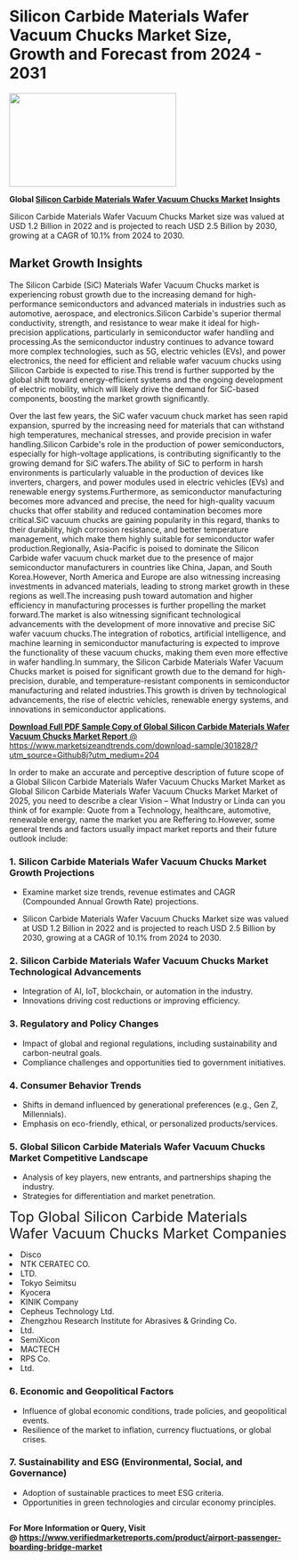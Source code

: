 <H1>Silicon Carbide Materials Wafer Vacuum Chucks Market Size, Growth and Forecast from 2024 - 2031</H1><img class="aligncenter size-medium wp-image-584254" src="https://thirdeyenews.in/wp-content/uploads/2024/09/Global-Market-Research-300x168.jpeg" alt="" width="300" height="168" /><p><strong>Global&nbsp;<a href="https://www.marketsizeandtrends.com/download-sample/301828/?utm_source=Github8j?utm_medium=204">Silicon Carbide Materials Wafer Vacuum Chucks Market</a> Insights</strong></p><p>Silicon Carbide Materials Wafer Vacuum Chucks Market size was valued at USD 1.2 Billion in 2022 and is projected to reach USD 2.5 Billion by 2030, growing at a CAGR of 10.1% from 2024 to 2030.</p><p><h2>Market Growth Insights</h2> <p>The Silicon Carbide (SiC) Materials Wafer Vacuum Chucks market is experiencing robust growth due to the increasing demand for high-performance semiconductors and advanced materials in industries such as automotive, aerospace, and electronics.Silicon Carbide's superior thermal conductivity, strength, and resistance to wear make it ideal for high-precision applications, particularly in semiconductor wafer handling and processing.As the semiconductor industry continues to advance toward more complex technologies, such as 5G, electric vehicles (EVs), and power electronics, the need for efficient and reliable wafer vacuum chucks using Silicon Carbide is expected to rise.This trend is further supported by the global shift toward energy-efficient systems and the ongoing development of electric mobility, which will likely drive the demand for SiC-based components, boosting the market growth significantly.</p> <p><a href="#"></a></p> <p>Over the last few years, the SiC wafer vacuum chuck market has seen rapid expansion, spurred by the increasing need for materials that can withstand high temperatures, mechanical stresses, and provide precision in wafer handling.Silicon Carbide's role in the production of power semiconductors, especially for high-voltage applications, is contributing significantly to the growing demand for SiC wafers.The ability of SiC to perform in harsh environments is particularly valuable in the production of devices like inverters, chargers, and power modules used in electric vehicles (EVs) and renewable energy systems.Furthermore, as semiconductor manufacturing becomes more advanced and precise, the need for high-quality vacuum chucks that offer stability and reduced contamination becomes more critical.SiC vacuum chucks are gaining popularity in this regard, thanks to their durability, high corrosion resistance, and better temperature management, which make them highly suitable for semiconductor wafer production.Regionally, Asia-Pacific is poised to dominate the Silicon Carbide wafer vacuum chuck market due to the presence of major semiconductor manufacturers in countries like China, Japan, and South Korea.However, North America and Europe are also witnessing increasing investments in advanced materials, leading to strong market growth in these regions as well.The increasing push toward automation and higher efficiency in manufacturing processes is further propelling the market forward.The market is also witnessing significant technological advancements with the development of more innovative and precise SiC wafer vacuum chucks.The integration of robotics, artificial intelligence, and machine learning in semiconductor manufacturing is expected to improve the functionality of these vacuum chucks, making them even more effective in wafer handling.In summary, the Silicon Carbide Materials Wafer Vacuum Chucks market is poised for significant growth due to the demand for high-precision, durable, and temperature-resistant components in semiconductor manufacturing and related industries.This growth is driven by technological advancements, the rise of electric vehicles, renewable energy systems, and innovations in semiconductor applications.</p> <p><a href="#"></p><p><span class=""><strong>Download Full PDF Sample Copy of Global Silicon Carbide Materials Wafer Vacuum Chucks Market Report</strong> @ <a href="https://www.marketsizeandtrends.com/download-sample/301828/?utm_source=Github8j?utm_medium=204" target="_blank">https://www.marketsizeandtrends.com/download-sample/301828/?utm_source=Github8j?utm_medium=204</a></span></p><p>In order to make an accurate and perceptive description of future scope of a Global&nbsp;Silicon Carbide Materials Wafer Vacuum Chucks Market Market as Global&nbsp;Silicon Carbide Materials Wafer Vacuum Chucks Market Market of 2025, you need to describe a clear Vision &ndash; What Industry or Linda can you think of for example: Quote from a Technology, healthcare, automotive, renewable energy, name the market you are Reffering to.However, some general trends and factors usually impact market reports and their future outlook include:</p><h3>1.&nbsp;<strong>Silicon Carbide Materials Wafer Vacuum Chucks Market Growth Projections</strong></h3><ul><li>Examine market size trends, revenue estimates and CAGR (Compounded Annual Growth Rate) projections.</li><li><p>Silicon Carbide Materials Wafer Vacuum Chucks Market size was valued at USD 1.2 Billion in 2022 and is projected to reach USD 2.5 Billion by 2030, growing at a CAGR of 10.1% from 2024 to 2030.</p></li></ul><h3>2.&nbsp;<strong>Silicon Carbide Materials Wafer Vacuum Chucks Market Technological Advancements</strong></h3><ul><li>Integration of AI, IoT, blockchain, or automation in the industry.</li><li>Innovations driving cost reductions or improving efficiency.</li></ul><h3>3.&nbsp;<strong>Regulatory and Policy Changes</strong></h3><ul><li>Impact of global and regional regulations, including sustainability and carbon-neutral goals.</li><li>Compliance challenges and opportunities tied to government initiatives.</li></ul><h3>4.&nbsp;<strong>Consumer Behavior Trends</strong></h3><ul><li>Shifts in demand influenced by generational preferences (e.g., Gen Z, Millennials).</li><li>Emphasis on eco-friendly, ethical, or personalized products/services.</li></ul><h3>5.&nbsp;<strong>Global Silicon Carbide Materials Wafer Vacuum Chucks Market Competitive Landscape</strong></h3><ul><li>Analysis of key players, new entrants, and partnerships shaping the industry.</li><li>Strategies for differentiation and market penetration.</li></ul><p data-pm-slice="1 1 []"><span style="color: inherit; font-family: inherit; font-size: 25px;">Top Global Silicon Carbide Materials Wafer Vacuum Chucks Market Companies</span></p><div class="" data-test-id=""><p><li>Disco</li><li> NTK CERATEC CO.</li><li> LTD.</li><li> Tokyo Seimitsu</li><li> Kyocera</li><li> KINIK Company</li><li> Cepheus Technology Ltd.</li><li> Zhengzhou Research Institute for Abrasives & Grinding Co.</li><li> Ltd.</li><li> SemiXicon</li><li> MACTECH</li><li> RPS Co.</li><li> Ltd.</li></p></div><h3>6.&nbsp;<strong>Economic and Geopolitical Factors</strong></h3><ul><li>Influence of global economic conditions, trade policies, and geopolitical events.</li><li>Resilience of the market to inflation, currency fluctuations, or global crises.</li></ul><h3>7.&nbsp;<strong>Sustainability and ESG (Environmental, Social, and Governance)</strong></h3><ul><li>Adoption of sustainable practices to meet ESG criteria.</li><li>Opportunities in green technologies and circular economy principles.</li></ul><h2><strong style="font-size: 14px;">For More Information or Query, Visit @&nbsp;</strong><a style="background-color: #ffffff; font-size: 14px;" href="https://www.marketsizeandtrends.com/report/silicon-carbide-materials-wafer-vacuum-chucks-market/" target="_blank">https://www.verifiedmarketreports.com/product/airport-passenger-boarding-bridge-market</a></h2>